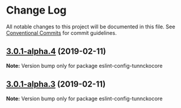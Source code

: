 # Change Log

All notable changes to this project will be documented in this file.
See [Conventional Commits](https://conventionalcommits.org) for commit guidelines.

## [3.0.1-alpha.4](https://github.com/tunnckoCore/hq/compare/eslint-config-tunnckocore@3.0.1-alpha.3...eslint-config-tunnckocore@3.0.1-alpha.4) (2019-02-11)

**Note:** Version bump only for package eslint-config-tunnckocore





## [3.0.1-alpha.3](https://github.com/tunnckoCore/hq/compare/eslint-config-tunnckocore@3.0.1-alpha.1...eslint-config-tunnckocore@3.0.1-alpha.3) (2019-02-11)

**Note:** Version bump only for package eslint-config-tunnckocore
